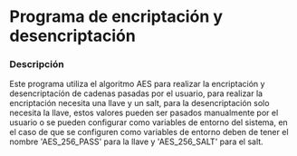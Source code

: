 # Programa de encriptación y desencriptación
### Descripción
Este programa utiliza el algoritmo AES para realizar la encriptación y desencriptacíón de cadenas pasadas por el usuario, para realizar la encriptación necesita una llave y un salt, para la desencriptación solo necesita la llave, estos valores pueden ser pasados manualmente por el usuario o se pueden configurar como variables de entorno del sistema, en el caso de que se configuren como variables de entorno deben de tener el nombre 'AES_256_PASS' para la llave y 'AES_256_SALT' para el salt.